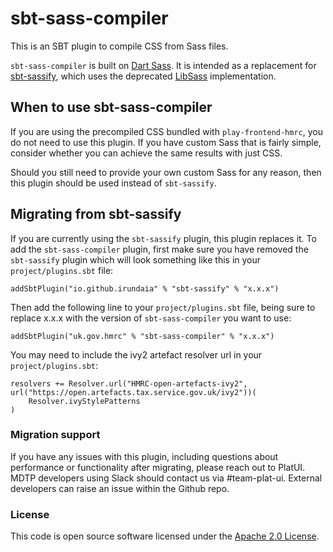 
# sbt-sass-compiler

This is an SBT plugin to compile CSS from Sass files.

`sbt-sass-compiler` is built on [Dart Sass](https://sass-lang.com/dart-sass/). It is intended as a replacement for
[sbt-sassify](https://github.com/irundaia/sbt-sassify), which uses the deprecated [LibSass](https://sass-lang.com/libsass/)
implementation.

## When to use sbt-sass-compiler

If you are using the precompiled CSS bundled with `play-frontend-hmrc`, you do not need to use this plugin. If you have custom Sass that is fairly simple, consider whether you can achieve the same results with just CSS. 

Should you still need to provide your own custom Sass for any reason, then this plugin should be used instead of `sbt-sassify`.

## Migrating from sbt-sassify

If you are currently using the `sbt-sassify` plugin, this plugin replaces it. To add the `sbt-sass-compiler` plugin, first make sure you have removed the `sbt-sassify` plugin which will look something like this in your `project/plugins.sbt` file:

```
addSbtPlugin("io.github.irundaia" % "sbt-sassify" % "x.x.x")
```

Then add the following line to your `project/plugins.sbt` file, being sure to replace x.x.x with the version of `sbt-sass-compiler` you want to use:

```
addSbtPlugin("uk.gov.hmrc" % "sbt-sass-compiler" % "x.x.x")
```

You may need to include the ivy2 artefact resolver url in your `project/plugins.sbt`:

```
resolvers += Resolver.url("HMRC-open-artefacts-ivy2", url("https://open.artefacts.tax.service.gov.uk/ivy2"))(
    Resolver.ivyStylePatterns
)
```
### Migration support

If you have any issues with this plugin, including questions about performance or functionality after migrating, please 
reach out to PlatUI.  MDTP developers using Slack should contact us via #team-plat-ui. External developers can raise an 
issue within the Github repo.

### License

This code is open source software licensed under the [Apache 2.0 License]("http://www.apache.org/licenses/LICENSE-2.0.html").
